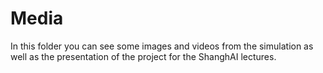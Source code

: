 # Media

In this folder you can see some images and videos from the simulation as well as the presentation of the project for the ShanghAI lectures.
